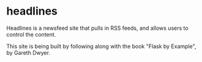 # headlines

Headlines is a newsfeed site that pulls in RSS feeds, and allows users to control the content.

This site is being built by following along with the book "Flask by Example", by Gareth Dwyer.
